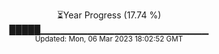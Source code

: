 <p align="center">
⏳Year Progress (17.74 %) <br>
█████▁▁▁▁▁▁▁▁▁▁▁▁▁▁▁▁▁▁▁▁▁▁▁▁▁ <br>
<sub>Updated: Mon, 06 Mar 2023 18:02:52 GMT</sub>
</p>

